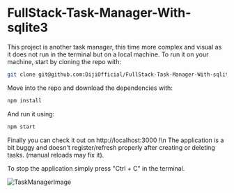 # FullStack-Task-Manager-With-sqlite3

This project is another task manager, this time more complex and visual as it does not run in the terminal but on a local machine.
To run it on your machine, start by cloning the repo with:
```bash
git clone git@github.com:DijiOfficial/FullStack-Task-Manager-With-sqlite3.git
```
Move into the repo and download the dependencies with:
```bash
npm install
```
And run it using: 
```bash
npm start
```
Finally you can check it out on http://localhost:3000 !\n
The application is a bit buggy and doesn't register/refresh properly after creating or deleting tasks. (manual reloads may fix it).

To stop the application simply press "Ctrl + C" in the terminal.

![TaskManagerImage](assets/img/taskManager.png)


